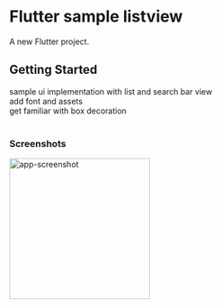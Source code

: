 # Flutter sample listview

A new Flutter project.

## Getting Started

sample ui implementation with list and search bar view
</br>add font and assets
</br>get familiar with box decoration
</br></br>

### Screenshots

<img width="250" alt="app-screenshot" src="https://github.com/MahdiKaseAtashin/flutter_sample_list_view/blob/main/list_view/flutter_01.png">
